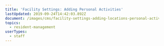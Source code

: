 ```yaml
---
title: 'Facility Settings: Adding Personal Activities'
lastUpdated: 2019-09-24T14:42:03.892Z
document: /images/cms/facility-settings-adding-locations-personal-activities.pdf
topics:
  - resident-management
userTypes:
  - staff
---
```


